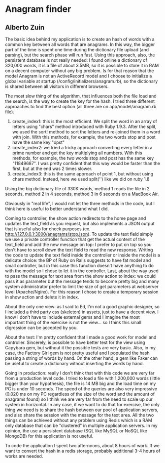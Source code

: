 # Anagram finder
## Alberto Zuin

The basic idea behind my application is to create an hash of words with a common key between all words that are anagrams.
In this way, the bigger part of the time is spent one time during the dictionary file upload (and parsing), but the search phase will run fast.
Using this approach, also, the persistent database is not really needed: I found online a dictionary of 320,000 words, it is a file of about 3.5MB, so it is possible to store it in RAM on a decent computer without any big problem.
Is for that reason that the model Anagram is not an ActiveRecord model and I choose to initialize a global variable at startup (/config/initializers/anagram.rb), so the dictionary is shared between all visitors in different browsers.

The most slow thing of the algorithm, that influences both the file load and the search, is the way to create the key for the hash. I tried three different approaches to find the best option (all three are on app/model/anagram.rb file).

1. create_index1: this is the most efficient. We split the word in an array of letters using "chars" method introduced with Ruby 1.9.3. After the split, we used the sort! method to sort the letters and re-joined them in a word with join. With this methods, for example, the two words stop and post have the same key "opst"
2. create_index2: we tried a tricky approach converting every letter in a prime number and get the key multiplying all numbers. With this methods, for example, the two words stop and post has the same key "11849687". I was pretty confident that this way would be faster than the first, but at the end was 2 times slower.
3. create_index3: this is the same approach of point 1, but without using chars method. Instead, here we used split('') like we did on ruby 1.8

Using the big dictionary file of 330K words, method 1 reads the file in 2 seconds, method 2 in 4 seconds, method 3 in 6 seconds on a MacBook Air.

Obviously in "real life", I would not let the three methods in the code, but I think here is useful to better understand what I did.

Coming to controller, the show action redirects to the home page and updates the text_field as you request, but also implements a JSON output that is useful also for check purposes (ex. http://127.0.0.1:3000/anagrams/stop.json).
To update the text field simply we use a private controller function that get the actual content of the text_field and add the new message on top: I prefer to put on top so you don't have to scroll down the text field to read the new response.
Writing the code to update the text field inside the controller or inside the model is a delicate choice: the BP of Ruby on Rails suggests to have fat model and small controller, but in this case this function doesn't have anything to do with the model so I chose to let it in the controller.
Last, about the way used to pass the message for text area from the show action to index: we could pass it as parameter but the message tends to become pretty big and many system administrator prefer to limit the size of get parameters at webserver level (Apache/Nginx).
For this reason I chose to create a temporary session in show action and delete it in index.

About the only one view: as I said to Ed, I'm not a good graphic designer, so I included a third party css (skeleton) in assets, just to have a decent view. I know I don't have to include external gems and I imagine the most important thing of the exercise is not the view... so I think this small digression can be accepted by you.

About the test: I'm pretty confident that I made a good work for model and controller. Sincerely, is possible to have better test for the view using Capybara gem, but without it the possible tests are very basic.
Also, in my case, the Factory Girl gem is not pretty useful and I populated the hash passing a string of words by hand. On the other hand, a gem like Faker can be useful to create a dictionary without inserting the words by hand.

Going in production: really I don't think that with this code we are very far from a production level code. I tried to load a file with 1,200,000 words (little bigger than your hypothesis), the file is 14 MB big and the load time on my PC is under 10 seconds.
The speed of the queries are also very impressive (0.020 ms on my PC regardless of the size of the word and the amount of anagrams found) so I think we are very far from the need to scale up our system in horizontal.
In any case, if we want to do that for exercise, the only thing we need is to share the hash between our pool of application servers, and also share the session with the message for the text area. All the two things can be achieved without any problem using Redis which is a RAM only database that can be "clustered" in multiple application servers.
In my opinion, the use a persistent database (SQL like MySQL or NoSQL like MongoDB) for this application is not useful.

To code the application I spent two afternoons, about 8 hours of work. If we want to convert the hash in a redis storage, probably additional 3-4 hours of works are needed.